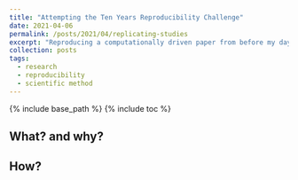 ```yaml
---
title: "Attempting the Ten Years Reproducibility Challenge"
date: 2021-04-06
permalink: /posts/2021/04/replicating-studies
excerpt: "Reproducing a computationally driven paper from before my days!<br>"
collection: posts
tags:
  - research
  - reproducibility
  - scientific method
---
```


{% include base_path %}
{% include toc %}

## What? and why?

## How?

